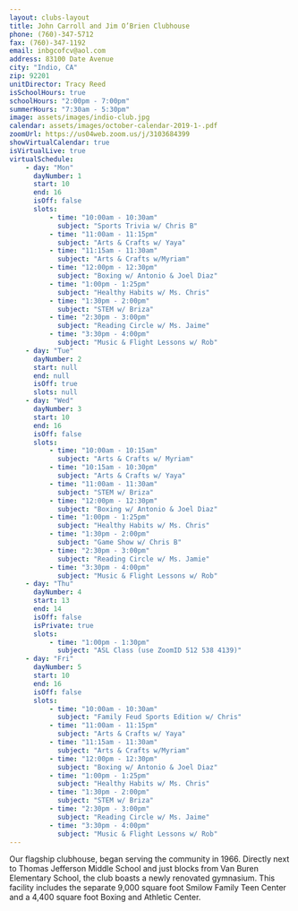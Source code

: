 ```yaml
---
layout: clubs-layout
title: John Carroll and Jim O’Brien Clubhouse
phone: (760)-347-5712
fax: (760)-347-1192
email: inbgcofcv@aol.com
address: 83100 Date Avenue
city: "Indio, CA"
zip: 92201
unitDirector: Tracy Reed
isSchoolHours: true
schoolHours: "2:00pm - 7:00pm"
summerHours: "7:30am - 5:30pm"
image: assets/images/indio-club.jpg
calendar: assets/images/october-calendar-2019-1-.pdf
zoomUrl: https://us04web.zoom.us/j/3103684399
showVirtualCalendar: true
isVirtualLive: true
virtualSchedule:
    - day: "Mon"
      dayNumber: 1
      start: 10
      end: 16
      isOff: false
      slots:
          - time: "10:00am - 10:30am"
            subject: "Sports Trivia w/ Chris B"
          - time: "11:00am - 11:15pm"
            subject: "Arts & Crafts w/ Yaya"
          - time: "11:15am - 11:30am"
            subject: "Arts & Crafts w/Myriam"
          - time: "12:00pm - 12:30pm"
            subject: "Boxing w/ Antonio & Joel Diaz"
          - time: "1:00pm - 1:25pm"
            subject: "Healthy Habits w/ Ms. Chris"
          - time: "1:30pm - 2:00pm"
            subject: "STEM w/ Briza"
          - time: "2:30pm - 3:00pm"
            subject: "Reading Circle w/ Ms. Jaime"
          - time: "3:30pm - 4:00pm"
            subject: "Music & Flight Lessons w/ Rob"
    - day: "Tue"
      dayNumber: 2
      start: null
      end: null
      isOff: true
      slots: null
    - day: "Wed"
      dayNumber: 3
      start: 10
      end: 16
      isOff: false
      slots:
          - time: "10:00am - 10:15am"
            subject: "Arts & Crafts w/ Myriam"
          - time: "10:15am - 10:30pm"
            subject: "Arts & Crafts w/ Yaya"
          - time: "11:00am - 11:30am"
            subject: "STEM w/ Briza"
          - time: "12:00pm - 12:30pm"
            subject: "Boxing w/ Antonio & Joel Diaz"
          - time: "1:00pm - 1:25pm"
            subject: "Healthy Habits w/ Ms. Chris"
          - time: "1:30pm - 2:00pm"
            subject: "Game Show w/ Chris B"
          - time: "2:30pm - 3:00pm"
            subject: "Reading Circle w/ Ms. Jamie"
          - time: "3:30pm - 4:00pm"
            subject: "Music & Flight Lessons w/ Rob"
    - day: "Thu"
      dayNumber: 4
      start: 13
      end: 14
      isOff: false
      isPrivate: true
      slots:
          - time: "1:00pm - 1:30pm"
            subject: "ASL Class (use ZoomID 512 538 4139)"
    - day: "Fri"
      dayNumber: 5
      start: 10
      end: 16
      isOff: false
      slots:
          - time: "10:00am - 10:30am"
            subject: "Family Feud Sports Edition w/ Chris"
          - time: "11:00am - 11:15pm"
            subject: "Arts & Crafts w/ Yaya"
          - time: "11:15am - 11:30am"
            subject: "Arts & Crafts w/Myriam"
          - time: "12:00pm - 12:30pm"
            subject: "Boxing w/ Antonio & Joel Diaz"
          - time: "1:00pm - 1:25pm"
            subject: "Healthy Habits w/ Ms. Chris"
          - time: "1:30pm - 2:00pm"
            subject: "STEM w/ Briza"
          - time: "2:30pm - 3:00pm"
            subject: "Reading Circle w/ Ms. Jaime"
          - time: "3:30pm - 4:00pm"
            subject: "Music & Flight Lessons w/ Rob"
---
```


Our flagship clubhouse, began serving the community in 1966. Directly next to Thomas Jefferson Middle School and just blocks from Van Buren Elementary School, the club boasts a newly renovated gymnasium. This facility includes the separate 9,000 square foot Smilow Family Teen Center and a 4,400 square foot Boxing and Athletic Center.
